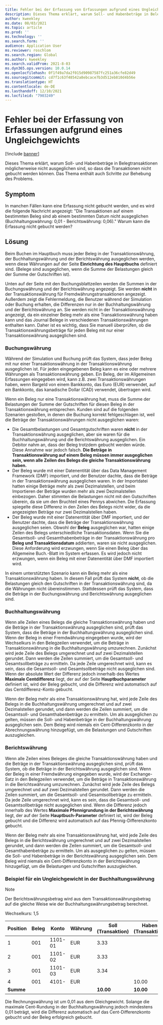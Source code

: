 ```yaml
---
title: Fehler bei der Erfassung von Erfassungen aufgrund eines Ungleichgewichts
description: Dieses Thema erklärt, warum Soll- und Habenbeträge in Belegtransaktionen möglicherweise nicht ausgeglichen sind, so dass die Transaktionen nicht gebucht werden können. Das Thema enthält auch Schritte zur Behebung des Problems.
author: kweekley
ms.date: 08/03/2021
ms.topic: article
ms.prod: ''
ms.technology: ''
ms.search.form: ''
audience: Application User
ms.reviewer: roschlom
ms.search.region: Global
ms.author: kweekley
ms.search.validFrom: 2021-8-03
ms.dyn365.ops.version: 10.0.14
ms.openlocfilehash: 0f1f49a7da2f015d90987587fc251a36cfe82d49
ms.sourcegitcommit: cd7f1c63f48542a8ebcace7b3d512eb810d4b56e
ms.translationtype: HT
ms.contentlocale: de-DE
ms.lasthandoff: 12/10/2021
ms.locfileid: "7903249"
---
```

# <a name="journal-posting-failure-because-of-imbalance"></a>Fehler bei der Erfassung von Erfassungen aufgrund eines Ungleichgewichts

[!include [banner](../includes/banner.md)]

Dieses Thema erklärt, warum Soll- und Habenbeträge in Belegtransaktionen möglicherweise nicht ausgeglichen sind, so dass die Transaktionen nicht gebucht werden können. Das Thema enthält auch Schritte zur Behebung des Problems.

## <a name="symptom"></a>Symptom

In manchen Fällen kann eine Erfassung nicht gebucht werden, und es wird die folgende Nachricht angezeigt: "Die Transaktionen auf einem bestimmten Beleg sind ab einem bestimmten Datum nicht ausgeglichen (Buchhaltungswährung: 0,01 - Berichtswährung: 0,06)." Warum kann die Erfassung nicht gebucht werden?

## <a name="resolution"></a>Lösung

Beim Buchen im Hauptbuch muss jeder Beleg in der Transaktionswährung, der Buchhaltungswährung und der Berichtswährung ausgeglichen werden, wenn diese Währungen auf der Seite **Einrichtung des Hauptbuchs** definiert sind. (Belege sind ausgeglichen, wenn die Summe der Belastungen gleich der Summe der Gutschriften ist).

Unten auf der Seite mit den Buchungsblattzeilen werden die Summen in der Buchungswährung und der Berichtswährung angezeigt. Sie werden **nicht** in der Transaktionswährung für Fremdwährungstransaktionen angezeigt. Außerdem zeigt die Fehlermeldung, die Benutzer während der Simulation oder Buchung erhalten, die Differenzen nur in der Buchhaltungswährung und der Berichtswährung an. Sie werden nicht in der Transaktionswährung angezeigt, da ein einzelner Beleg mehr als eine Transaktionswährung haben kann und das Journal Belege in verschiedenen Transaktionswährungen enthalten kann. Daher ist es wichtig, dass Sie manuell überprüfen, ob die Transaktionswährungsbeträge für jeden Beleg mit nur einer Transaktionswährung ausgeglichen sind.

### <a name="transaction-currency"></a>Buchungswährung

Während der Simulation und Buchung prüft das System, dass jeder Beleg mit nur einer Transaktionswährung in der Transaktionswährung ausgeglichen ist. Für jeden eingegebenen Beleg kann es eine oder mehrere Währungen als Transaktionswährung geben. Ein Beleg, der im Allgemeinen Erfassungen eingegeben wird, kann z.B. zwei Transaktionswährungen haben, wenn Bargeld von einem Bankkonto, das Euro (EUR) verwendet, auf ein Bankkonto, das kanadische Dollar (CAD) verwendet, übertragen wird.

Wenn ein Beleg nur eine Transaktionswährung hat, muss die Summe der Belastungen der Summe der Gutschriften für diesen Beleg in der Transaktionswährung entsprechen. Kunden sind auf die folgenden Szenarien gestoßen, in denen die Buchung korrekt fehlgeschlagen ist, weil die Beträge der Transaktionswährungen nicht ausgeglichen waren:

- Die Gesamtbelastungen und Gesamtgutschriften waren **nicht** in der Transaktionswährung ausgeglichen, aber sie waren für die Buchhaltungswährung und die Berichtswährung ausgeglichen. Ein Debitor nahm an, dass der Beleg trotzdem gebucht werden würde. Diese Annahme war jedoch falsch. **Die Beträge in Transaktionswährung auf einem Beleg müssen immer ausgeglichen sein, wenn alle Zeilen des Belegs die gleiche Transaktionswährung haben.**
- Der Beleg wurde mit einer Datenentität über das Data Management Framework (DMF) importiert, und der Benutzer dachte, dass die Beträge in der Transaktionswährung ausgeglichen waren. In der Importdatei hatten einige Beträge mehr als zwei Dezimalstellen, und beim Importieren der Beträge wurden mehr als zwei Dezimalstellen einbezogen. Daher stimmten die Belastungen nicht mit den Gutschriften überein, da sie um den Bruchteil eines Pennys abwichen. Die Erfassung spiegelte diese Differenz in den Zeilen des Belegs nicht wider, da die angezeigten Beträge nur zwei Dezimalstellen haben.
- Der Beleg wurde mit einer Datenentität über DMF importiert, und der Benutzer dachte, dass die Beträge der Transaktionswährung ausgeglichen seien. Obwohl der **Beleg** ausgeglichen war, hatten einige Zeilen des Belegs unterschiedliche Transaktionsdaten. Wenn Sie die Gesamtsoll- und Gesamthabenbeträge in der Transaktionswährung pro **Beleg und Transaktionsdatum** addierten, waren sie nicht ausgeglichen. Diese Anforderung wird erzwungen, wenn Sie einen Beleg über das Allgemeine Buch.-Blatt im System erfassen. Es wird jedoch nicht erzwungen, wenn ein Beleg mit einer Datenentität über DMF importiert wird.

In einem unterstützten Szenario kann ein Beleg mehr als eine Transaktionswährung haben. In diesem Fall prüft das System **nicht**, ob die Belastungen gleich den Gutschriften in der Transaktionswährung sind, da die Währungen nicht übereinstimmen. Stattdessen prüft das System, dass die Beträge in der Buchungswährung und Berichtswährung ausgeglichen sind.

### <a name="accounting-currency"></a>Buchhaltungswährung

Wenn alle Zeilen eines Belegs die gleiche Transaktionswährung haben und die Beträge in der Transaktionswährung ausgeglichen sind, prüft das System, dass die Beträge in der Buchhaltungswährung ausgeglichen sind. Wenn der Beleg in einer Fremdwährung eingegeben wurde, wird der Wechselkurs in den Belegzeilen verwendet, um die Beträge in Transaktionswährung in die Buchhaltungswährung umzurechnen. Zunächst wird jede Zeile des Belegs umgerechnet und auf zwei Dezimalstellen gerundet. Dann werden die Zeilen summiert, um die Gesamtsoll- und Gesamtsollbeträge zu ermitteln. Da jede Zeile umgerechnet wird, kann es sein, dass die Gesamtsoll- und Gesamtsollbeträge nicht ausgeglichen sind. Wenn der absolute Wert der Differenz jedoch innerhalb des Wertes **Maximale Centdifferenz** liegt, der auf der Seite **Hauptbuchparameter** definiert ist, wird der Beleg gebucht, und die Differenz wird automatisch auf das Centdifferenz-Konto gebucht.

Wenn der Beleg mehr als eine Transaktionswährung hat, wird jede Zeile des Belegs in die Buchhaltungswährung umgerechnet und auf zwei Dezimalstellen gerundet, und dann werden die Zeilen summiert, um die Gesamtsoll- und Gesamthabenbeträge zu ermitteln. Um als ausgeglichen zu gelten, müssen die Soll- und Habenbeträge in der Buchhaltungswährung ausgeglichen sein.  Dem Beleg wird niemals ein Cent-Differenzkonto in der Abrechnungswährung hinzugefügt, um die Belastungen und Gutschriften auszugleichen. 

### <a name="reporting-currency"></a>Berichtswährung

Wenn alle Zeilen eines Beleges die gleiche Transaktionswährung haben und die Beträge in der Transaktionswährung ausgeglichen sind, prüft das System, ob die Beträge in der Berichtswährung ausgeglichen sind. Wenn der Beleg in einer Fremdwährung eingegeben wurde, wird der Exchange-Satz in den Belegzeilen verwendet, um die Beträge in Transaktionswährung in die Berichtswährung umzurechnen. Zunächst wird jede Zeile des Belegs umgerechnet und auf zwei Dezimalstellen gerundet. Dann werden die Zeilen summiert, um die Gesamtsoll- und Gesamtsollbeträge zu ermitteln. Da jede Zeile umgerechnet wird, kann es sein, dass die Gesamtsoll- und Gesamtsollbeträge nicht ausgeglichen sind. Wenn die Differenz jedoch innerhalb des Wertes **Maximale Pfennigrundung in der Berichtswährung** liegt, der auf der Seite **Hauptbuch-Parameter** definiert ist, wird der Beleg gebucht und die Differenz wird automatisch auf das Pfennig-Differenzkonto gebucht.

Wenn der Beleg mehr als eine Transaktionswährung hat, wird jede Zeile des Belegs in die Berichtswährung umgerechnet und auf zwei Dezimalstellen gerundet, und dann werden die Zeilen summiert, um die Gesamtsoll- und Gesamthabenbeträge zu ermitteln. Um als ausgeglichen zu gelten, müssen die Soll- und Habenbeträge in der Berichtswährung ausgeglichen sein.  Dem Beleg wird niemals ein Cent-Differenzkonto in der Berichtswährung hinzugefügt, um die Belastungen und Gutschriften auszugleichen.

### <a name="example-for-an-accounting-currency-imbalance"></a>Beispiel für ein Ungleichgewicht in der Buchhaltungswährung

> [!NOTE]
> Der Berichtswährungsbetrag wird aus dem Transaktionswährungsbetrag auf die gleiche Weise wie der Buchhaltungswährungsbetrag berechnet.

Wechselkurs: 1,5

| Position | Beleg | Konto | Währung | Soll (Transaktion) | Haben (Transaktion) | Soll (Buchhaltung) | Haben (Buchhaltung) |
|---|---|---|---|---|---|---|---|
| 1 | 001 | 1101-01 | EUR | 3.33 | | 5,00 (4,995) | |
| 2 | 001 | 1101-02 | EUR | 3.33 | | 5,00 (4,995) | |
| 3 | 001 | 1101-03 | EUR | 3.34 | | 5.01 | |
| 4 | 001 | 4101- | EUR | | 10.00 | | 15.00 |
| **Summe** | | | | **10.00** | **10.00** | **15.01** | **15.00** |

Die Rechnungswährung ist um 0,01 aus dem Gleichgewicht. Solange die maximale Cent-Rundung in der Buchhaltungswährung jedoch mindestens 0,01 beträgt, wird die Differenz automatisch auf das Cent-Differenzkonto gebucht und der Beleg erfolgreich gebucht.
